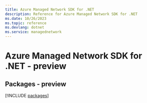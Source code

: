 ```yaml
---
title: Azure Managed Network SDK for .NET
description: Reference for Azure Managed Network SDK for .NET
ms.date: 10/26/2023
ms.topic: reference
ms.devlang: dotnet
ms.service: managednetwork
---
```

# Azure Managed Network SDK for .NET - preview
## Packages - preview
[!INCLUDE [packages](managed-network-index.md)]